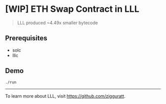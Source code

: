 # [WIP] ETH Swap Contract in LLL

> LLL produced ~4.49x smaller bytecode

## Prerequisites

* solc
* lllc

## Demo

```bash
./run
```

---

To learn more about LLL, visit https://github.com/zigguratt.
